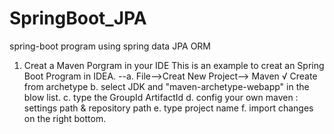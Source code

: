 # SpringBoot_JPA
spring-boot program using spring data JPA ORM

1. Creat a Maven Porgram in your IDE
This is an example to creat an Spring Boot Program in IDEA.
--a. File——>Creat New Project——> Maven √ Create from archetype
  b. select JDK and "maven-archetype-webapp" in the blow list.
  c. type the GroupId ArtifactId
  d. config your own maven : settings path & repository path
  e. type project name
  f. import changes on the right bottom.
